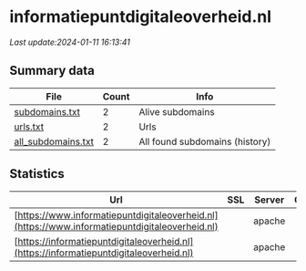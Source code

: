 # informatiepuntdigitaleoverheid.nl
*Last update:2024-01-11 16:13:41*
## Summary data
| File       | Count | Info |
|------------|-------|------|
|[subdomains.txt](/data/informatiepuntdigitaleoverheid/subdomains.txt)|2|Alive subdomains|
|[urls.txt](/data/informatiepuntdigitaleoverheid/urls.txt)|2|Urls|
|[all_subdomains.txt](/data/informatiepuntdigitaleoverheid/all_subdomains.txt)|2|All found subdomains (history)|
## Statistics
| Url | SSL | Server | Cookie | HSTS | CSP | XFO | XXP | RP | Tech |
|------------|-------|------|------|------|------|------|------|------|------|
|[https://www.informatiepuntdigitaleoverheid.nl](https://www.informatiepuntdigitaleoverheid.nl)| |apache| |:white_check_mark: | | | | |:white_check_mark: | |Apache HTTP Server H...| |
|[https://informatiepuntdigitaleoverheid.nl](https://informatiepuntdigitaleoverheid.nl)| |apache| |:white_check_mark: | | | | |:white_check_mark: | |Apache HTTP Server H...| |